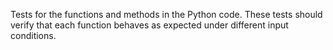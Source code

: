 Tests for the functions and methods in the Python code. These tests should verify that each function behaves as expected under different input conditions.
